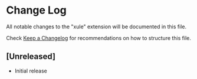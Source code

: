 # Change Log

All notable changes to the "xule" extension will be documented in this file.

Check [Keep a Changelog](http://keepachangelog.com/) for recommendations on how to structure this file.

## [Unreleased]

- Initial release